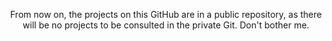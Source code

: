 <header>



<footer>

From now on, the projects on this GitHub are in a public repository, as there will be no projects to be consulted in the private Git. Don't bother me.



</footer>
